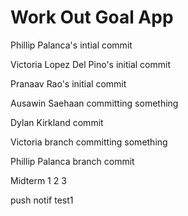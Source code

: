 # Work Out Goal App
Phillip Palanca's intial commit 

Victoria Lopez Del Pino's initial commit

Pranaav Rao's initial commit

Ausawin Saehaan committing something


Dylan Kirkland commit

Victoria branch committing something

Phillip Palanca branch commit


Midterm 1 2 3

push notif test1